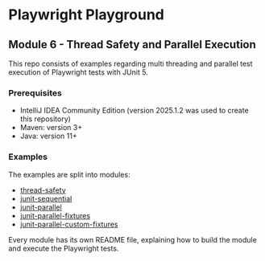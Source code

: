 # Playwright Playground
## Module 6 - Thread Safety and Parallel Execution
This repo consists of examples regarding multi threading and parallel test execution of Playwright tests with JUnit 5.

### Prerequisites
* IntelliJ IDEA Community Edition (version 2025.1.2 was used to create this repository)
* Maven: version 3+
* Java: version 11+

### Examples
The examples are split into modules:
* [thread-safety](/thread-safety)
* [junit-sequential](/junit-sequential)
* [junit-parallel](/junit-parallel)
* [junit-parallel-fixtures](/junit-parallel-fixtures)
* [junit-parallel-custom-fixtures](/junit-parallel-custom-fixtures)

Every module has its own README file, explaining how to build the module and execute the Playwright tests. 
